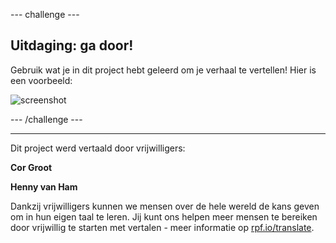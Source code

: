 --- challenge ---
## Uitdaging: ga door!

Gebruik wat je in dit project hebt geleerd om je verhaal te vertellen! Hier is een voorbeeld:

![screenshot](images/story-final.png)

--- /challenge ---

***

Dit project werd vertaald door vrijwilligers:

**Cor Groot**

**Henny van Ham**

Dankzij vrijwilligers kunnen we mensen over de hele wereld de kans geven om in hun eigen taal te leren. Jij kunt ons helpen meer mensen te bereiken door vrijwillig te starten met vertalen - meer informatie op [rpf.io/translate](https://rpf.io/translate).
